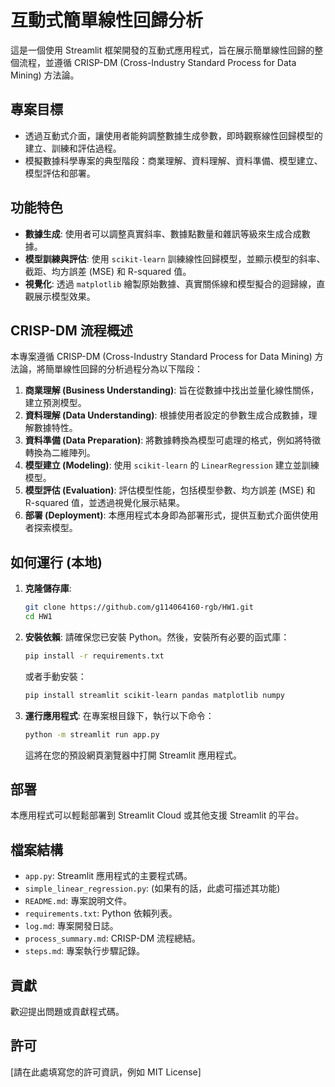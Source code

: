 # 互動式簡單線性回歸分析

這是一個使用 Streamlit 框架開發的互動式應用程式，旨在展示簡單線性回歸的整個流程，並遵循 CRISP-DM (Cross-Industry Standard Process for Data Mining) 方法論。

## 專案目標
- 透過互動式介面，讓使用者能夠調整數據生成參數，即時觀察線性回歸模型的建立、訓練和評估過程。
- 模擬數據科學專案的典型階段：商業理解、資料理解、資料準備、模型建立、模型評估和部署。

## 功能特色
- **數據生成**: 使用者可以調整真實斜率、數據點數量和雜訊等級來生成合成數據。
- **模型訓練與評估**: 使用 `scikit-learn` 訓練線性回歸模型，並顯示模型的斜率、截距、均方誤差 (MSE) 和 R-squared 值。
- **視覺化**: 透過 `matplotlib` 繪製原始數據、真實關係線和模型擬合的迴歸線，直觀展示模型效果。

## CRISP-DM 流程概述
本專案遵循 CRISP-DM (Cross-Industry Standard Process for Data Mining) 方法論，將簡單線性回歸的分析過程分為以下階段：

1.  **商業理解 (Business Understanding)**: 旨在從數據中找出並量化線性關係，建立預測模型。
2.  **資料理解 (Data Understanding)**: 根據使用者設定的參數生成合成數據，理解數據特性。
3.  **資料準備 (Data Preparation)**: 將數據轉換為模型可處理的格式，例如將特徵轉換為二維陣列。
4.  **模型建立 (Modeling)**: 使用 `scikit-learn` 的 `LinearRegression` 建立並訓練模型。
5.  **模型評估 (Evaluation)**: 評估模型性能，包括模型參數、均方誤差 (MSE) 和 R-squared 值，並透過視覺化展示結果。
6.  **部署 (Deployment)**: 本應用程式本身即為部署形式，提供互動式介面供使用者探索模型。

## 如何運行 (本地)

1.  **克隆儲存庫**:
    ```bash
    git clone https://github.com/g114064160-rgb/HW1.git
    cd HW1
    ```

2.  **安裝依賴**:
    請確保您已安裝 Python。然後，安裝所有必要的函式庫：
    ```bash
    pip install -r requirements.txt
    ```
    或者手動安裝：
    ```bash
    pip install streamlit scikit-learn pandas matplotlib numpy
    ```

3.  **運行應用程式**:
    在專案根目錄下，執行以下命令：
    ```bash
    python -m streamlit run app.py
    ```
    這將在您的預設網頁瀏覽器中打開 Streamlit 應用程式。

## 部署
本應用程式可以輕鬆部署到 Streamlit Cloud 或其他支援 Streamlit 的平台。

## 檔案結構
- `app.py`: Streamlit 應用程式的主要程式碼。
- `simple_linear_regression.py`: (如果有的話，此處可描述其功能)
- `README.md`: 專案說明文件。
- `requirements.txt`: Python 依賴列表。
- `log.md`: 專案開發日誌。
- `process_summary.md`: CRISP-DM 流程總結。
- `steps.md`: 專案執行步驟記錄。

## 貢獻
歡迎提出問題或貢獻程式碼。

## 許可
[請在此處填寫您的許可資訊，例如 MIT License]

